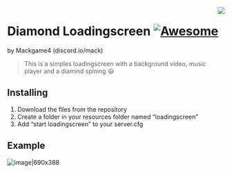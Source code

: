 <img src="https://pngimage.net/wp-content/uploads/2018/06/%C3%B3culos-pixel-png-3.png" align="right" />

# Diamond Loadingscreen [![Awesome](https://cdn.rawgit.com/sindresorhus/awesome/d7305f38d29fed78fa85652e3a63e154dd8e8829/media/badge.svg)](https://github.com/sindresorhus/awesome)
by Mackgame4 (discord.io/mack)
> This is a simples loadingscreen with a background video, music player and a diamind spining :smiley: 

## Installing

1. Download the files from the repository
2. Create a folder in your resources folder named “loadingscreen”
3. Add “start loadingscreen” to your server.cfg

## Example
![image|690x388](upload://dtvAcF513PuygksUOeDJvWwTJuJ.jpeg) 

